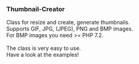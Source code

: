 ### Thumbnail-Creator
Class for resize and create, generate thumbnails.<br>
Supports GIF, JPG, (JPEG), PNG and BMP images.<br>
For BMP images you need >= PHP 7.2.<br><br>
The class is very easy to use.<br>
Have a look at the examples!
